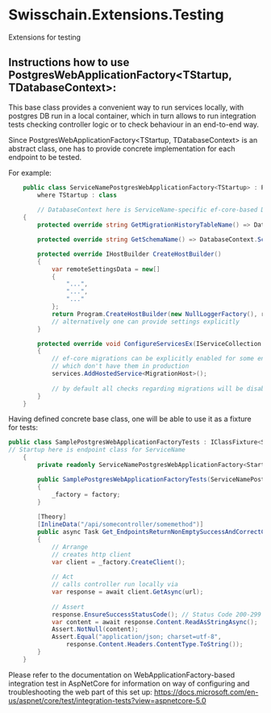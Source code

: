 # Swisschain.Extensions.Testing
Extensions for testing

## Instructions how to use PostgresWebApplicationFactory<TStartup, TDatabaseContext>:

This base class provides a convenient way to run services locally, with postgres DB
run in a local container, which in turn allows to run integration tests checking
controller logic or to check behaviour in an end-to-end way.

Since PostgresWebApplicationFactory<TStartup, TDatabaseContext> is an abstract class,
one has to provide concrete implementation for each endpoint to be tested.

For example:

```c#
    public class ServiceNamePostgresWebApplicationFactory<TStartup> : PostgresWebApplicationFactory<TStartup, DatabaseContext>
        where TStartup : class
        
        // DatabaseContext here is ServiceName-specific ef-core-based DbContext, which will be built upon pg-sql-container locally
    {
        protected override string GetMigrationHistoryTableName() => DatabaseContext.MigrationHistoryTable;

        protected override string GetSchemaName() => DatabaseContext.SchemaName;

        protected override IHostBuilder CreateHostBuilder()
        {
            var remoteSettingsData = new[]
            {
                "...",
                "...",
                "..."
            };
            return Program.CreateHostBuilder(new NullLoggerFactory(), remoteSettingsData);
            // alternatively one can provide settings explicitly
        }

        protected override void ConfigureServicesEx(IServiceCollection services)
        {
            // ef-core migrations can be explicitly enabled for some enpoints,
            // which don't have them in production
            services.AddHostedService<MigrationHost>();
            
            // by default all checks regarding migrations will be disabled
        }
    }
```

Having defined concrete base class, one will be able to use it as a fixture for tests:
```c#
public class SamplePostgresWebApplicationFactoryTests : IClassFixture<ServiceNamePostgresWebApplicationFactory<Startup>>
// Startup here is endpoint class for ServiceName
    {
        private readonly ServiceNamePostgresWebApplicationFactory<Startup> _factory;

        public SamplePostgresWebApplicationFactoryTests(ServiceNamePostgresWebApplicationFactory<Startup> factory)
        {
            _factory = factory;
        }
        
        [Theory]
        [InlineData("/api/somecontroller/somemethod")]
        public async Task Get_EndpointsReturnNonEmptySuccessAndCorrectContentType(string url)
        {
            // Arrange
            // creates http client
            var client = _factory.CreateClient();
            
            // Act
            // calls controller run locally via 
            var response = await client.GetAsync(url);
            
            // Assert
            response.EnsureSuccessStatusCode(); // Status Code 200-299
            var content = await response.Content.ReadAsStringAsync();
            Assert.NotNull(content);
            Assert.Equal("application/json; charset=utf-8", 
                response.Content.Headers.ContentType.ToString());
        }
    }
```

Please refer to the documentation on WebApplicationFactory-based integration test in AspNetCore
for information on way of configuring and troubleshooting the web part of this set up:
https://docs.microsoft.com/en-us/aspnet/core/test/integration-tests?view=aspnetcore-5.0
